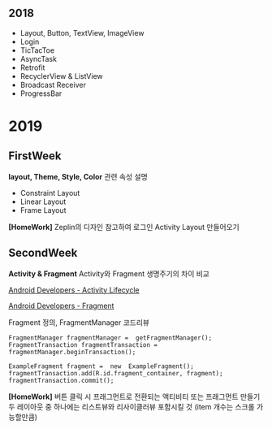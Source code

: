 ##  **2018**
 - Layout, Button, TextView, ImageView
 - Login
 - TicTacToe
 - AsyncTask
 - Retrofit
 - RecyclerView & ListView
 - Broadcast Receiver
 - ProgressBar

# **2019**
## FirstWeek
**layout, Theme, Style, Color** 관련 속성 설명

 - Constraint Layout
 - Linear Layout
 - Frame Layout

**[HomeWork]**
Zeplin의 디자인 참고하여 로그인 Activity Layout 만들어오기


##  SecondWeek
**Activity & Fragment**
Activity와 Fragment 생명주기의 차이 비교

[Android Developers - Activity Lifecycle](https://developer.android.com/guide/components/activities/activity-lifecycle?hl=ko)

[Android Developers - Fragment](https://developer.android.com/guide/components/fragments?hl=ko)


Fragment 정의, FragmentManager 코드리뷰

    FragmentManager fragmentManager =  getFragmentManager();
    FragmentTransaction fragmentTransaction = fragmentManager.beginTransaction();
    
    ExampleFragment fragment =  new  ExampleFragment();
    fragmentTransaction.add(R.id.fragment_container, fragment);
    fragmentTransaction.commit();    
    
    
**[HomeWork]**
버튼 클릭 시 프래그먼트로 전환되는 액티비티 또는 프래그먼트 만들기
두 레이아웃 중 하나에는 리스트뷰와 리사이클러뷰 포함시킬 것 (item 개수는 스크롤 가능할만큼)
